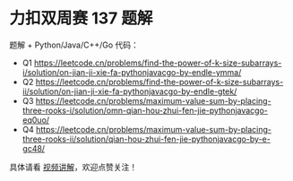 # 力扣双周赛 137 题解

题解 + Python/Java/C++/Go 代码：

- Q1 https://leetcode.cn/problems/find-the-power-of-k-size-subarrays-i/solution/on-jian-ji-xie-fa-pythonjavacgo-by-endle-ymma/
- Q2 https://leetcode.cn/problems/find-the-power-of-k-size-subarrays-ii/solution/on-jian-ji-xie-fa-pythonjavacgo-by-endle-gtek/
- Q3 https://leetcode.cn/problems/maximum-value-sum-by-placing-three-rooks-i/solution/omn-qian-hou-zhui-fen-jie-pythonjavacgo-eq0uo/
- Q4 https://leetcode.cn/problems/maximum-value-sum-by-placing-three-rooks-ii/solution/qian-hou-zhui-fen-jie-pythonjavacgo-by-e-gc48/

具体请看 [视频讲解](https://www.bilibili.com/video/BV1ZH4y1c7GA/)，欢迎点赞关注！
